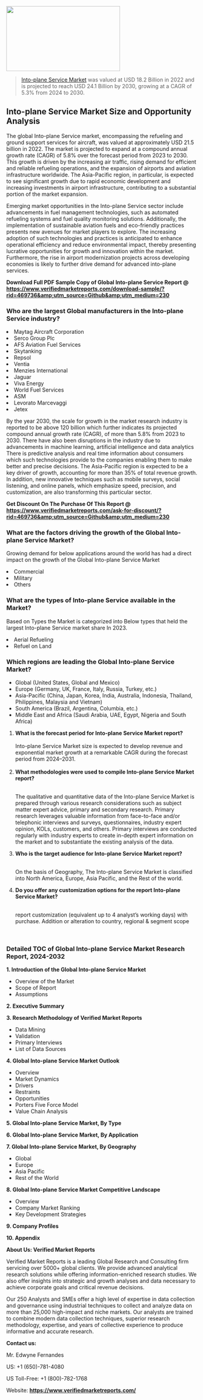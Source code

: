 <img src="https://ffe5etoiles.com/wp-content/uploads/2024/12/MST1-300x171.png" alt="" width="300" height="171" class="alignnone size-medium wp-image-20088" /><blockquote><p><p><a href="https://www.verifiedmarketreports.com/download-sample/?rid=469736&utm_source=Github&utm_medium=230" target="_blank">Into-plane Service Market</a> was valued at USD 18.2 Billion in 2022 and is projected to reach USD 24.1 Billion by 2030, growing at a CAGR of 5.3% from 2024 to 2030.</p></blockquote><p><h2>Into-plane Service Market Size and Opportunity Analysis</h2><p>The global Into-plane Service market, encompassing the refueling and ground support services for aircraft, was valued at approximately USD 21.5 billion in 2022. The market is projected to expand at a compound annual growth rate (CAGR) of 5.8% over the forecast period from 2023 to 2030. This growth is driven by the increasing air traffic, rising demand for efficient and reliable refueling operations, and the expansion of airports and aviation infrastructure worldwide. The Asia-Pacific region, in particular, is expected to see significant growth due to rapid economic development and increasing investments in airport infrastructure, contributing to a substantial portion of the market expansion.</p><p>Emerging market opportunities in the Into-plane Service sector include advancements in fuel management technologies, such as automated refueling systems and fuel quality monitoring solutions. Additionally, the implementation of sustainable aviation fuels and eco-friendly practices presents new avenues for market players to explore. The increasing adoption of such technologies and practices is anticipated to enhance operational efficiency and reduce environmental impact, thereby presenting lucrative opportunities for growth and innovation within the market. Furthermore, the rise in airport modernization projects across developing economies is likely to further drive demand for advanced into-plane services.</p></p><p class=""><strong>Download Full PDF Sample Copy of Global Into-plane Service Report @ <a href="https://www.verifiedmarketreports.com/download-sample/?rid=469736&amp;utm_source=Github&amp;utm_medium=230" target="_blank">https://www.verifiedmarketreports.com/download-sample/?rid=469736&amp;utm_source=Github&amp;utm_medium=230</a></strong></p><h3 id="" class="">Who are the largest Global manufacturers in the Into-plane Service industry?</h3><p><li>Maytag Aircraft Corporation</li><li> Serco Group Plc</li><li> AFS Aviation Fuel Services</li><li> Skytanking</li><li> Repsol</li><li> Ventia</li><li> Menzies International</li><li> Jaguar</li><li> Viva Energy</li><li> World Fuel Services</li><li> ASM</li><li> Levorato Marcevaggi</li><li> Jetex</li></p><div class=""><div class="" dir="" data-message-author-role="" data-message-id="" data-message-model-slug=""><div class=""><div class=""><div class=""><div class="" dir="" data-message-author-role="" data-message-id="" data-message-model-slug=""><div class=""><div class=""><p>By the year 2030, the scale for growth in the market research industry is reported to be above 120 billion which further indicates its projected compound annual growth rate (CAGR), of more than 5.8% from 2023 to 2030. There have also been disruptions in the industry due to advancements in machine learning, artificial intelligence and data analytics There is predictive analysis and real time information about consumers which such technologies provide to the companies enabling them to make better and precise decisions. The Asia-Pacific region is expected to be a key driver of growth, accounting for more than 35% of total revenue growth. In addition, new innovative techniques such as mobile surveys, social listening, and online panels, which emphasize speed, precision, and customization, are also transforming this particular sector.</p><p><strong>Get Discount On The Purchase Of This Report @&nbsp; <a href="https://www.verifiedmarketreports.com/ask-for-discount/?rid=469736&amp;utm_source=Github&amp;utm_medium=230" target="_blank">https://www.verifiedmarketreports.com/ask-for-discount/?rid=469736&amp;utm_source=Github&amp;utm_medium=230</a></strong></p></div></div></div></div></div></div></div></div><h3 id="" class="">What are the factors driving the growth of the Global Into-plane Service Market?</h3><p id="" class="">Growing demand for below applications around the world has had a direct impact on the growth of the Global Into-plane Service Market</p><p id="" class=""><li>Commercial</li><li> Military</li><li> Others</li></p><h3 id="" class="">What are the types of Into-plane Service available in the Market?</h3><p id="" class="">Based on Types the Market is categorized into Below types that held the largest Into-plane Service market share In 2023.</p><p id="" class=""><li>Aerial Refueling</li><li> Refuel on Land</li></p><h3 id="" class="">Which regions are leading the Global Into-plane Service Market?</h3><ul><li>Global (United States, Global and Mexico)</li><li>Europe (Germany, UK, France, Italy, Russia, Turkey, etc.)</li><li>Asia-Pacific (China, Japan, Korea, India, Australia, Indonesia, Thailand, Philippines, Malaysia and Vietnam)</li><li>South America (Brazil, Argentina, Columbia, etc.)</li><li>Middle East and Africa (Saudi Arabia, UAE, Egypt, Nigeria and South Africa)</li></ul><p><ol><li><strong>What is the forecast period for Into-plane Service Market report?<br /></strong><br /><span data-sheets-root="1" data-sheets-value="{&quot;1&quot;:2,&quot;2&quot;:&quot;XXXX size is expected to develop revenue and exponential market growth at a remarkable CAGR during the forecast period from 2024&ndash;2030.&quot;}" data-sheets-userformat="{&quot;2&quot;:12674,&quot;4&quot;:{&quot;1&quot;:2,&quot;2&quot;:16776960},&quot;10&quot;:2,&quot;11&quot;:0,&quot;15&quot;:&quot;Arial&quot;,&quot;16&quot;:12}">Into-plane Service Market size is expected to develop revenue and exponential market growth at a remarkable CAGR during the forecast period from 2024&ndash;2031.</span><br /><br /></li><li><strong>What methodologies were used to compile Into-plane Service Market report?<br /><br /></strong><p>The qualitative and quantitative data of the&nbsp;Into-plane Service Market is prepared through various research considerations such as subject matter expert advice, primary and secondary research. Primary research leverages valuable information from face-to-face and/or telephonic interviews and surveys, questionnaires, industry expert opinion, KOLs, customers, and others. Primary interviews are conducted regularly with industry experts to create in-depth expert information on the market and to substantiate the existing analysis of the data.&nbsp;</p></li><li><strong>Who is the target audience for Into-plane Service Market report?<br /><br /></strong><p>On the basis of Geography, The&nbsp;Into-plane Service Market is classified into North America, Europe, Asia Pacific, and the Rest of the world.</p></li><li><strong>Do you offer any customization options for the report Into-plane Service Market?<br /><br /></strong><p>report customization (equivalent up to 4 analyst&rsquo;s working days) with purchase. Addition or alteration to country, regional &amp; segment scope</p><p>&nbsp;</p></li></ol></p><h3 id="" class="">Detailed TOC of Global Into-plane Service Market Research Report, 2024-2032</h3><p id="" class=""><strong>1. Introduction of the Global Into-plane Service Market</strong></p><ul><li>Overview of the Market</li><li>Scope of Report</li><li>Assumptions</li></ul><p id="" class=""><strong>2. Executive Summary</strong></p><p id="" class=""><strong>3. Research Methodology of&nbsp;Verified Market Reports</strong></p><ul><li>Data Mining</li><li>Validation</li><li>Primary Interviews</li><li>List of Data Sources</li></ul><p id="" class=""><strong>4. Global Into-plane Service Market Outlook</strong></p><ul><li>Overview</li><li>Market Dynamics</li><li>Drivers</li><li>Restraints</li><li>Opportunities</li><li>Porters Five Force Model</li><li>Value Chain Analysis</li></ul><p id="" class=""><strong>5. Global Into-plane Service Market, By&nbsp;Type</strong></p><p id="" class=""><strong>6. Global Into-plane Service Market, By Application</strong></p><p id="" class=""><strong>7. Global Into-plane Service Market, By Geography</strong></p><ul><li>Global</li><li>Europe</li><li>Asia Pacific</li><li>Rest of the World</li></ul><p id="" class=""><strong>8. Global Into-plane Service Market Competitive Landscape</strong></p><ul><li>Overview</li><li>Company Market Ranking</li><li>Key Development Strategies</li></ul><p id="" class=""><strong>9. Company Profiles</strong></p><p id="" class=""><strong>10. Appendix</strong></p><p id="" class=""><strong>About Us: Verified Market Reports</strong></p><p id="" class="">Verified Market Reports is a leading Global Research and Consulting firm servicing over 5000+ global clients. We provide advanced analytical research solutions while offering information-enriched research studies. We also offer insights into strategic and growth analyses and data necessary to achieve corporate goals and critical revenue decisions.</p><p id="" class="">Our 250 Analysts and SMEs offer a high level of expertise in data collection and governance using industrial techniques to collect and analyze data on more than 25,000 high-impact and niche markets. Our analysts are trained to combine modern data collection techniques, superior research methodology, expertise, and years of collective experience to produce informative and accurate research.</p><p id="" class=""><strong>Contact us:</strong></p><p id="" class="">Mr. Edwyne Fernandes</p><p id="" class="">US: +1 (650)-781-4080</p><p id="" class="">US Toll-Free: +1 (800)-782-1768</p><p id="" class="">Website: <a target="" data-test-app-aware-link=""><strong>https://www.verifiedmarketreports.com/</strong></a></p>
